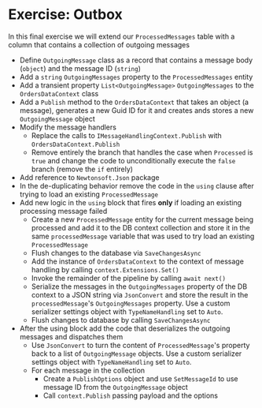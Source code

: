 # Exercise: Outbox

In this final exercise we will extend our `ProcessedMessages` table with a column that contains a collection of outgoing messages

- Define `OutgoingMessage` class as a record that contains a message body (`object`) and the message ID (`string`)
- Add a `string` `OutgoingMessages` property to the `ProcessedMessages` entity
- Add a transient property `List<OutgoingMessage>` `OutgoingMessages` to the `OrdersDataContext` class
- Add a `Publish` method to the `OrdersDataContext` that takes an object (a message), generates a new Guid ID for it and creates ands stores a new `OutgoingMessage` object
- Modify the message handlers
  - Replace the calls to `IMessageHandlingContext.Publish` with `OrdersDataContext.Publish`
  - Remove entirely the branch that handles the case when `Processed` is `true` and change the code to unconditionally execute the `false` branch (remove the `if` entirely)
- Add reference to `Newtonsoft.Json` package
- In the de-duplicating behavior remove the code in the `using` clause after trying to load an existing `ProcessedMessage`
- Add new logic in the `using` block that fires **only** if loading an existing processing message failed
  - Create a new `ProcessedMessage` entity for the current message being processed and add it to the DB context collection and store it in the same `processedMessage` variable that was used to try load an existing `ProcessedMessage`
  - Flush changes to the database via `SaveChangesAsync`
  - Add the instance of `OrdersDataContext` to the context of message handling by calling `context.Extensions.Set()`
  - Invoke the remainder of the pipeline by calling `await next()`
  - Serialize the messages in the `OutgoingMessages` property of the DB context to a JSON string via `JsonConvert` and store the result in the `processedMessage`'s `OutgoingMessages` property. Use a custom serializer settings object with `TypeNameHandling` set to `Auto`.
  - Flush changes to database by calling `SaveChangesAsync`
- After the using block add the code that deserializes the outgoing messages and dispatches them
  - Use `JsonConvert` to turn the content of `ProcessedMessage`'s property back to a list of `OutgoingMessage` objects. Use a custom serializer settings object with `TypeNameHandling` set to `Auto`.
  - For each message in the collection
    - Create a `PublishOptions` object and use `SetMessageId` to use message ID from the `OutgoingMessage` object
    - Call `context.Publish` passing payload and the options